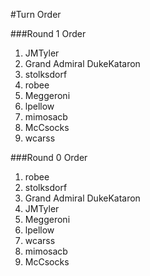 #Turn Order

###Round 1 Order
1. JMTyler
1. Grand Admiral DukeKataron
1. stolksdorf
1. robee
1. Meggeroni
1. lpellow
1. mimosacb
1. McCsocks
1. wcarss

###Round 0 Order
1. robee
1. stolksdorf
1. Grand Admiral DukeKataron
1. JMTyler
1. Meggeroni
1. lpellow
1. wcarss
1. mimosacb
1. McCsocks
